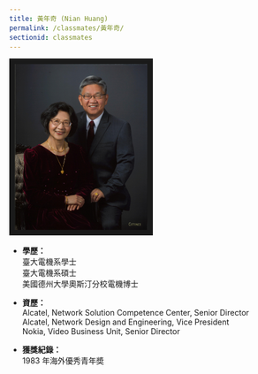 ```yaml
---
title: 黃年奇 (Nian Huang)
permalink: /classmates/黃年奇/
sectionid: classmates
---
```


<img src="/img/classmate_黃年奇.jpg"
     alt="Photo of 黃年奇"
     width="240" border="10" />

- **學歷：**<br />
  臺大電機系學士<br />
  臺大電機系碩士<br />
  美國德州大學奧斯汀分校電機博士

- **資歷：**<br />
  Alcatel, Network Solution Competence Center, Senior Director<br />
  Alcatel, Network Design and Engineering, Vice President<br />
  Nokia, Video Business Unit, Senior Director

- **獲獎紀錄：**<br />
  1983 年海外優秀青年奬


